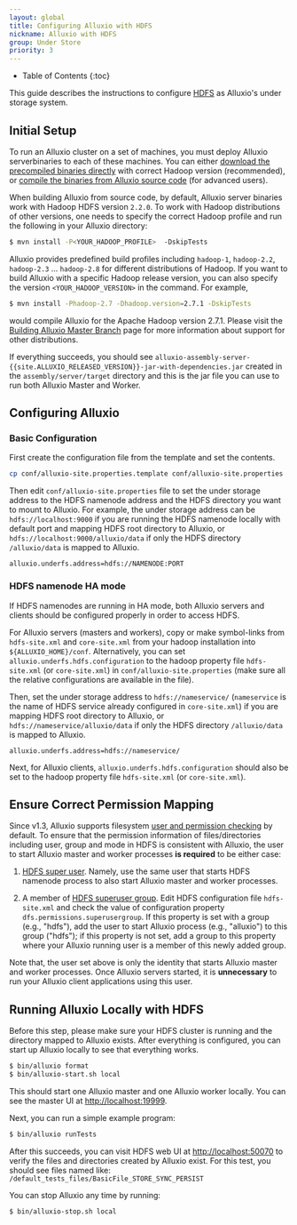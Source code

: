 ```yaml
---
layout: global
title: Configuring Alluxio with HDFS
nickname: Alluxio with HDFS
group: Under Store
priority: 3
---
```


* Table of Contents
{:toc}

This guide describes the instructions to configure
[HDFS](https://hadoop.apache.org/docs/stable/hadoop-project-dist/hadoop-hdfs/HdfsUserGuide.html)
as Alluxio's under storage system.

## Initial Setup

To run an Alluxio cluster on a set of machines, you must deploy Alluxio serverbinaries to each of these
machines. You can either
[download the precompiled binaries directly](http://www.alluxio.org/download)
with correct Hadoop version (recommended), or 
[compile the binaries from Alluxio source code](building-Alluxio-Master-Branch.html) (for advanced users).

When building Alluxio from source code, by default, Alluxio server binaries work with Hadoop HDFS version `2.2.0`. To work with Hadoop distributions of other versions, one needs to specify  the correct
Hadoop profile and run the following in your Alluxio directory:

```bash
$ mvn install -P<YOUR_HADOOP_PROFILE>  -DskipTests
```

Alluxio provides predefined build profiles including `hadoop-1`, `hadoop-2.2`, `hadoop-2.3` ... `hadoop-2.8` for different distributions of Hadoop. If you want to build Alluxio with a specific Hadoop release version, you can also specify the version `<YOUR_HADOOP_VERSION>` in the command. For example,

```bash
$ mvn install -Phadoop-2.7 -Dhadoop.version=2.7.1 -DskipTests
```

would compile Alluxio for the Apache Hadoop version 2.7.1.
Please visit the
[Building Alluxio Master Branch](Building-Alluxio-Master-Branch.html#distro-support) page for more
information about support for other distributions.

If everything succeeds, you should see
`alluxio-assembly-server-{{site.ALLUXIO_RELEASED_VERSION}}-jar-with-dependencies.jar` created in the
`assembly/server/target` directory and this is the jar file you can use to run both Alluxio Master and
Worker.

## Configuring Alluxio

### Basic Configuration

First create the configuration file from the template and set the contents.

```bash
cp conf/alluxio-site.properties.template conf/alluxio-site.properties
```

Then edit `conf/alluxio-site.properties` file to set the under storage address to the HDFS namenode
address and the HDFS directory you want to mount to Alluxio. For example, the under storage address
can be `hdfs://localhost:9000` if you are running the HDFS namenode locally with default port and
mapping HDFS root directory to Alluxio, or `hdfs://localhost:9000/alluxio/data` if only the HDFS
directory `/alluxio/data` is mapped to Alluxio.

```
alluxio.underfs.address=hdfs://NAMENODE:PORT
```

### HDFS namenode HA mode

If HDFS namenodes are running in HA mode, both Alluxio servers and clients should be configured
properly in order to access HDFS.

For Alluxio servers (masters and workers), copy or make symbol-links from `hdfs-site.xml` and `core-site.xml` from your hadoop
installation into `${ALLUXIO_HOME}/conf`. Alternatively, you can set
`alluxio.underfs.hdfs.configuration` to the hadoop property file `hdfs-site.xml` (or
`core-site.xml`) in `conf/alluxio-site.properties` (make sure all the relative configurations are
available in the file).

Then, set the under storage address to `hdfs://nameservice/` (`nameservice` is the name of HDFS
service already configured in `core-site.xml`) if you are mapping HDFS root directory to Alluxio, or
`hdfs://nameservice/alluxio/data` if only the HDFS directory `/alluxio/data` is mapped to Alluxio.

```
alluxio.underfs.address=hdfs://nameservice/
```
Next, for Alluxio clients, `alluxio.underfs.hdfs.configuration` should also be set to the hadoop
property file `hdfs-site.xml` (or `core-site.xml`).

## Ensure Correct Permission Mapping

Since v1.3, Alluxio supports filesystem [user and permission checking](Security.html) by default.
To ensure that the permission information of files/directories including user, group and mode in HDFS is consistent with Alluxio, the user to start Alluxio master and worker processes **is required** to be either case:

1. [HDFS super user](http://hadoop.apache.org/docs/r2.7.2/hadoop-project-dist/hadoop-hdfs/HdfsPermissionsGuide.html#The_Super-User). Namely, use the same user that starts HDFS namenode process to also start Alluxio master and worker processes.

2. A member of [HDFS superuser group](http://hadoop.apache.org/docs/r2.7.2/hadoop-project-dist/hadoop-hdfs/HdfsPermissionsGuide.html#Configuration_Parameters). Edit HDFS configuration file `hdfs-site.xml` and check the value of configuration property `dfs.permissions.superusergroup`. If this property is set with a group (e.g., "hdfs"), add the user to start Alluxio process (e.g., "alluxio") to this group ("hdfs"); if this property is not set, add a group to this property where your Alluxio running user is a member of this newly added group.

Note that, the user set above is only the identity that starts Alluxio master and worker processes. Once Alluxio servers started, it is **unnecessary** to run your Alluxio client applications using this user.

## Running Alluxio Locally with HDFS

Before this step, please make sure your HDFS cluster is running and the directory mapped to Alluxio
exists. After everything is configured, you can start up Alluxio locally to see that everything
works.

```bash
$ bin/alluxio format
$ bin/alluxio-start.sh local
```

This should start one Alluxio master and one Alluxio worker locally. You can see the master UI at
[http://localhost:19999](http://localhost:19999).

Next, you can run a simple example program:

```bash
$ bin/alluxio runTests
```
After this succeeds, you can visit HDFS web UI at [http://localhost:50070](http://localhost:50070)
to verify the files and directories created by Alluxio exist. For this test, you should see
files named like: `/default_tests_files/BasicFile_STORE_SYNC_PERSIST`

You can stop Alluxio any time by running:

```bash
$ bin/alluxio-stop.sh local
```
